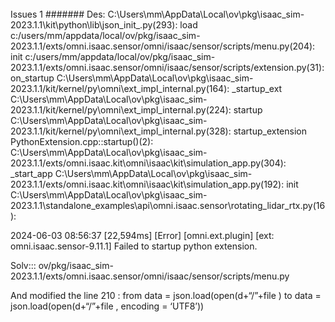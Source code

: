 ######
Issues 1
#######
Des:
C:\Users\mm\AppData\Local\ov\pkg\isaac_sim-2023.1.1\kit\python\lib\json_init_.py(293): load
c:/users/mm/appdata/local/ov/pkg/isaac_sim-2023.1.1/exts/omni.isaac.sensor/omni/isaac/sensor/scripts/menu.py(204): init
c:/users/mm/appdata/local/ov/pkg/isaac_sim-2023.1.1/exts/omni.isaac.sensor/omni/isaac/sensor/scripts/extension.py(31): on_startup
C:\Users\mm\AppData\Local\ov\pkg\isaac_sim-2023.1.1/kit/kernel/py\omni\ext_impl_internal.py(164): _startup_ext
C:\Users\mm\AppData\Local\ov\pkg\isaac_sim-2023.1.1/kit/kernel/py\omni\ext_impl_internal.py(224): startup
C:\Users\mm\AppData\Local\ov\pkg\isaac_sim-2023.1.1/kit/kernel/py\omni\ext_impl_internal.py(328): startup_extension
PythonExtension.cpp::startup()(2):
C:\Users\mm\AppData\Local\ov\pkg\isaac_sim-2023.1.1/exts/omni.isaac.kit\omni\isaac\kit\simulation_app.py(304): _start_app
C:\Users\mm\AppData\Local\ov\pkg\isaac_sim-2023.1.1/exts/omni.isaac.kit\omni\isaac\kit\simulation_app.py(192): init
C:\Users\mm\AppData\Local\ov\pkg\isaac_sim-2023.1.1\standalone_examples\api\omni.isaac.sensor\rotating_lidar_rtx.py(16):

2024-06-03 08:56:37 [22,594ms] [Error] [omni.ext.plugin] [ext: omni.isaac.sensor-9.11.1] Failed to startup python extension.


Solv:::
ov/pkg/isaac_sim-2023.1.1/exts/omni.isaac.sensor/omni/isaac/sensor/scripts/menu.py

And modified the line 210 :
from
data = json.load(open(d+“/”+file )
to
data = json.load(open(d+“/”+file , encoding = ‘UTF8’))
